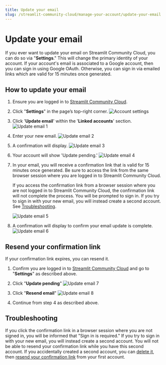 ```yaml
---
title: Update your email
slug: /streamlit-community-cloud/manage-your-account/update-your-email
---
```


# Update your email

If you ever want to update your email on Streamlit Community Cloud, you can do so via "**Settings**." This will change the primary identity of your account. If your account's email is associated to a Google account, then you can sign in using Google OAuth. Otherwise, you can sign in via emailed links which are valid for 15 minutes once generated.

## How to update your email

1. Ensure you are logged in to [Streamlit Community Cloud](https://share.streamlit.io/).
2. Click "**Settings**" in the page’s top-right corner.
    ![Account settings](/images/streamlit-community-cloud/account-settings-header.png)

2. Click '**Update email**' within the '**Linked accounts**' section.
    ![Update email 1](/images/streamlit-community-cloud/account-change-email-1.png)

3. Enter your new email.
    ![Update email 2](/images/streamlit-community-cloud/account-change-email-2.png)

4. A confirmation will display.
    ![Update email 3](/images/streamlit-community-cloud/account-change-email-3.png)

5. Your account will show 'Update pending.'
    ![Update email 4](/images/streamlit-community-cloud/account-change-email-4.png)

6. In your email, you will receive a confirmation link that is valid for 15 minutes once generated. Be sure to access the link from the same browser session where you are logged in to Streamlit Community Cloud.
    <Warning>

    If you access the confirmation link from a browser session where you are not logged in to Streamlit Community Cloud, the confirmation link will not complete the process. You will be prompted to sign in. If you try to sign in with your new email, you will instead create a second account. See [Troubleshooting](#troubleshooting).
    
    </Warning>

    ![Update email 5](/images/streamlit-community-cloud/account-change-email-5.png)


7. A confirmation will display to confirm your email update is complete.
    ![Update email 6](/images/streamlit-community-cloud/account-change-email-6.png)

## Resend your confirmation link

If your confirmation link expires, you can resend it.

1. Confirm you are logged in to [Streamlit Community Cloud](https://share.streamlit.io/) and go to "**Settings**" as described above.
2. Click "**Update pending**"
    ![Update email 7](/images/streamlit-community-cloud/account-change-email-7.png)

3. Click "**Resend email**"
    ![Update email 8](/images/streamlit-community-cloud/account-change-email-8.png)

4. Continue from step 4 as described above.

## Troubleshooting

If you click the confirmation link in a browser session where you are not signed in, you will be informed that "Sign in is required." If you try to sign in with your new email, you will instead create a second account. You will not be able to resend your confirmation link while you have this second account. If you accidentally created a second account, you can [delete it](/streamlit-community-cloud/manage-your-account/delete-your-account), then [resend your confirmation link](#resend-your-confirmation-link) from your first account.
